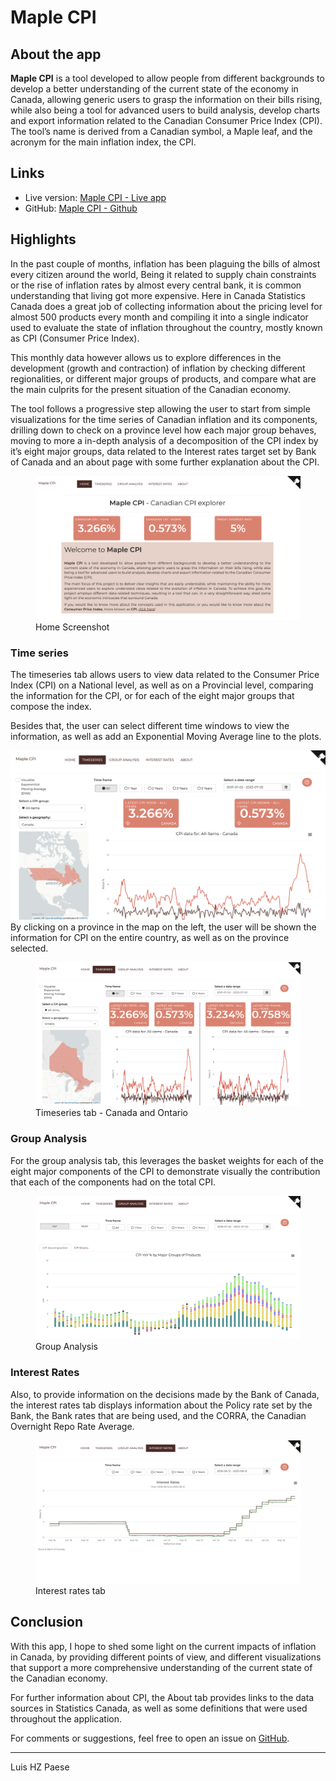 
# Maple CPI <a href='https://paese.shinyapps.io/maple_cpi/'><img src='' align="right" height="138.5" /></a>

## About the app

**Maple CPI** is a tool developed to allow people from different
backgrounds to develop a better understanding of the current state of
the economy in Canada, allowing generic users to grasp the information
on their bills rising, while also being a tool for advanced users to
build analysis, develop charts and export information related to the
Canadian Consumer Price Index (CPI). The tool’s name is derived from a
Canadian symbol, a Maple leaf, and the acronym for the main inflation
index, the CPI.

## Links

- Live version: [Maple CPI - Live app](https://maplecpi.ca/)
  <!-- + RStudio cloud: [Maple CPI - RStudio cloud](https://rstudio.cloud/project/123456) -->
- GitHub: [Maple CPI - Github](https://github.com/paeselhz/maple_cpi)

## Highlights

In the past couple of months, inflation has been plaguing the bills of
almost every citizen around the world, Being it related to supply chain
constraints or the rise of inflation rates by almost every central bank,
it is common understanding that living got more expensive. Here in
Canada Statistics Canada does a great job of collecting information
about the pricing level for almost 500 products every month and
compiling it into a single indicator used to evaluate the state of
inflation throughout the country, mostly known as CPI (Consumer Price
Index).

This monthly data however allows us to explore differences in the
development (growth and contraction) of inflation by checking different
regionalities, or different major groups of products, and compare what
are the main culprits for the present situation of the Canadian economy.

The tool follows a progressive step allowing the user to start from
simple visualizations for the time series of Canadian inflation and its
components, drilling down to check on a province level how each major
group behaves, moving to more a in-depth analysis of a decomposition of
the CPI index by it’s eight major groups, data related to the Interest
rates target set by Bank of Canada and an about page with some further
explanation about the CPI.

<figure>
<img src="www/img/home-screenshot.png" alt="Home Screenshot" />
<figcaption aria-hidden="true">Home Screenshot</figcaption>
</figure>

### Time series

The timeseries tab allows users to view data related to the Consumer
Price Index (CPI) on a National level, as well as on a Provincial level,
comparing the information for the CPI, or for each of the eight major
groups that compose the index.

Besides that, the user can select different time windows to view the
information, as well as add an Exponential Moving Average line to the
plots.

![Timeseries tab - Canada](www/img/timeseries-canada.png) By clicking on
a province in the map on the left, the user will be shown the
information for CPI on the entire country, as well as on the province
selected.

<figure>
<img src="www/img/timeseries-canada-ontario.png"
alt="Timeseries tab - Canada and Ontario" />
<figcaption aria-hidden="true">Timeseries tab - Canada and
Ontario</figcaption>
</figure>

### Group Analysis

For the group analysis tab, this leverages the basket weights for each
of the eight major components of the CPI to demonstrate visually the
contribution that each of the components had on the total CPI.

<figure>
<img src="www/img/groupanalysis-screenshot.png" alt="Group Analysis" />
<figcaption aria-hidden="true">Group Analysis</figcaption>
</figure>

### Interest Rates

Also, to provide information on the decisions made by the Bank of
Canada, the interest rates tab displays information about the Policy
rate set by the Bank, the Bank rates that are being used, and the CORRA,
the Canadian Overnight Repo Rate Average.

<figure>
<img src="www/img/interestrates-screenshot.png"
alt="Interest rates tab" />
<figcaption aria-hidden="true">Interest rates tab</figcaption>
</figure>

## Conclusion

With this app, I hope to shed some light on the current impacts of
inflation in Canada, by providing different points of view, and
different visualizations that support a more comprehensive understanding
of the current state of the Canadian economy.

For further information about CPI, the About tab provides links to the
data sources in Statistics Canada, as well as some definitions that were
used throughout the application.

For comments or suggestions, feel free to open an issue on
[GitHub](https://github.com/paeselhz/maple_cpi/issues).

------------------------------------------------------------------------

Luis HZ Paese
